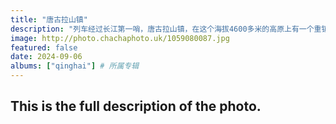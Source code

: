 ```yaml
---
title: "唐古拉山镇"
description: "列车经过长江第一哨，唐古拉山镇，在这个海拔4600多米的高原上有一个重镇，也是我第一次在郑钧的歌里听到的地方。这里还有绿色江河的驿站，真希望我可以在年轻的时候不用上班，来这里当志愿者。"
image: http://photo.chachaphoto.uk/1059080087.jpg
featured: false
date: 2024-09-06
albums: ["qinghai"] # 所属专辑
---
```


## This is the full description of the photo.
